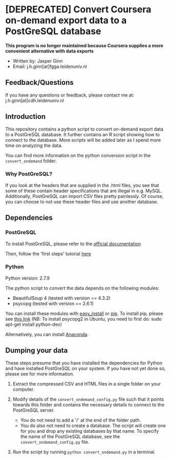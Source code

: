# [DEPRECATED] Convert Coursera on-demand export data to a PostGreSQL database

**This program is no longer maintained because Coursera supplies a more convenient alternative with data exports**

* Written by: Jasper Ginn
* Email: j.h.ginn[at]fgga.leidenuniv.nl

## Feedback/Questions

If you have any questions or feedback, please contact me at: j.h.ginn[at]cdh.leidenuniv.nl

## Introduction

This repository contains a python script to convert on-demand export data to a PostGreSQL database. It further contains an R script showing how to connect to the database. More scripts will be added later as I spend more time on analyzing the data.

You can find more information on the python conversion script in the `convert_ondemand` folder.

### Why PostGreSQL?

If you look at the headers that are supplied in the .html files, you see that some of these contain header specifications that are illegal in e.g. MySQL. Additionally, PostGreSQL can import CSV files pretty painlessly. Of course, you can choose to not use these header files and use another database.

## Dependencies

### PostGreSQL

To install PostGreSQL, please refer to the [official documentation](https://wiki.postgresql.org/wiki/Detailed_installation_guides)

Then, follow the 'first steps' tutorial [here](https://wiki.postgresql.org/wiki/First_steps)

### Python

Python version: 2.7.9

The python script to convert the data depends on the following modules:

* BeautifulSoup 4 (tested with version == 4.3.2)
* psycopg (tested with version == 2.6.1)

You can install these modules with [easy_install](https://pypi.python.org/pypi/setuptools) or [pip](https://pypi.python.org/pypi/pip). To install pip, please see [this link](http://pip.readthedocs.org/en/stable/installing/) (NB: To install psycopg2 in Ubuntu, you need to first do: sudo apt-get install python-dev)

Alternatively, you can install [Anaconda](https://www.continuum.io/downloads).

## Dumping your data

These steps presume that you have installed the dependencies for Python and have installed PostGreSQL on your system. If you have not yet done so, please see for more information.

1. Extract the compressed CSV and HTML files in a single folder on your computer.
2. Modify details of the `convert_ondemand_config.py` file such that it points towards this folder and contains the necessary details to connect to the PostGreSQL server.
	
	* You do not need to add a '/' at the end of the folder path. 
	* You do also not need to create a database. The script will create one for you and drop any existing databases by that name. To specify the name of the PostGreSQL database, see the `convert_ondemand_config.py` file.

3. Run the script by running `python convert_ondemand.py` in a terminal.




